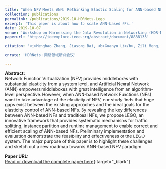 ```yaml
---
title: "When NFV Meets ANN: Rethinking Elastic Scaling for ANN-based NFs"
collection: publications
permalink: /publications/2019-10-HDRNets-Lego
excerpt: 'This paper is about how to scale ANN-based NFs.'
date: 2019-10-07
venue: 'Workshop on Harnessing the Data Revolution in Networking (HDR-Nets), co-located with ICNP'
paperurl: 'https://ieeexplore.ieee.org/abstract/document/8888133'

citation: '<i>Menghao Zhang, Jiasong Bai, <b>Guanyu Li</b>, Zili Meng, Hongda Li, Hongxin Hu, Mingwei Xu. &quot;When NFV Meets ANN: Rethinking Elastic Scaling for ANN-based NFs&quot;. In The 1st IEEE ICNP Workshop on Harnessing the Data Revolution in Networking (HDR-Nets ''19), Chicago, IL, USA, October 7, 2019.</i>'

cnrate: 'HDRNets：网络领域新兴会议'

---
```

**Abstract:**  
Network Function Virtualization (NFV) provides middleboxes with substantial elasticity from a system level, and Artificial Neural Network (ANN) empowers middleboxes with great intelligence from an algorithm-level perspective. However, when ANN-based Network Functions (NFs) want to take advantage of the elasticity of NFV, our study finds that huge gaps exist between the existing approaches and the ideal goals for the elasticity control of ANN-based NFs. By revealing the key differences between ANN-based NFs and traditional NFs, we propose LEGO, an innovative framework that provides systematic mechanisms for traffic splitting, instance partition and runtime management to enable correct and efficient scaling of ANN-based NFs. Preliminary implementation and evaluation demonstrate the feasibility and effectiveness of the LEGO system. The major purpose of this paper is to highlight these challenges and sketch out a new roadmap towards ANN-based NFV paradigm.

**Paper URL:**  
[Read or download the complete paper here](https://ieeexplore.ieee.org/abstract/document/8888133){:target="\_blank"}
